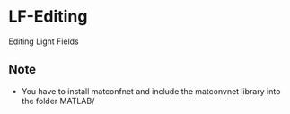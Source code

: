 # LF-Editing
Editing Light Fields

Note
----
* You have to install matconfnet and include the matconvnet library into the folder MATLAB/
